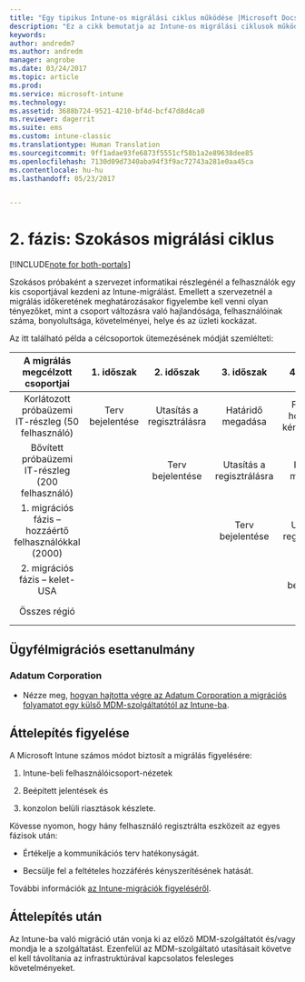 ```yaml
---
title: "Egy tipikus Intune-os migrálási ciklus működése |Microsoft Docs"
description: "Ez a cikk bemutatja az Intune-os migrálási ciklusok működését, és példákkal szemlélteti, hogy miként kezeli az ügyfél a migrálási ciklusokat."
keywords: 
author: andredm7
ms.author: andredm
manager: angrobe
ms.date: 03/24/2017
ms.topic: article
ms.prod: 
ms.service: microsoft-intune
ms.technology: 
ms.assetid: 3688b724-9521-4210-bf4d-bcf47d8d4ca0
ms.reviewer: dagerrit
ms.suite: ems
ms.custom: intune-classic
ms.translationtype: Human Translation
ms.sourcegitcommit: 9ff1adae93fe6873f5551cf58b1a2e89638dee85
ms.openlocfilehash: 7130d09d7340aba94f3f9ac72743a281e0aa45ca
ms.contentlocale: hu-hu
ms.lasthandoff: 05/23/2017


---
```


# <a name="phase-2-typical-migration-cycle"></a>2. fázis: Szokásos migrálási ciklus

[!INCLUDE[note for both-portals](../includes/note-for-both-portals.md)]

Szokásos próbaként a szervezet informatikai részlegénél a felhasználók egy kis csoportjával kezdeni az Intune-migrálást. Emellett a szervezetnél a migrálás időkeretének meghatározásakor figyelembe kell venni olyan tényezőket, mint a csoport változásra való hajlandósága, felhasználóinak száma, bonyolultsága, követelményei, helye és az üzleti kockázat.

Az itt található példa a célcsoportok ütemezésének módját szemlélteti:

  | **A migrálás megcélzott csoportjai** | **1. időszak** | **2. időszak** | **3. időszak** | **4. időszak** | **...**
|:---:|:---:|:---:|:---:|:---:|:---:|
| Korlátozott próbaüzemi IT-részleg (50 felhasználó) | Terv bejelentése | Utasítás a regisztrálásra | Határidő megadása | Feltételes hozzáférés kényszerítése |  |                                                        
| Bővített próbaüzemi IT-részleg (200 felhasználó) |  | Terv bejelentése | Utasítás a regisztrálásra | Határidő megadása | Feltételes hozzáférés kényszerítése | 
| 1. migrációs fázis – hozzáértő felhasználókkal (2000) |  |  | Terv bejelentése | Utasítás a regisztrálásra | Határidő megadása | 
| 2. migrációs fázis – kelet-USA |  |  |  | Terv bejelentése | Utasítás a regisztrálásra | 
| Összes régió |  |  |  |  | Terv bejelentése | 

## <a name="customer-migration-case-study"></a>Ügyfélmigrációs esettanulmány

### <a name="adatum-corporation"></a>Adatum Corporation

- Nézze meg, [hogyan hajtotta végre az Adatum Corporation a migrációs folyamatot egy külső MDM-szolgáltatótól az Intune-ba](https://gallery.technet.microsoft.com/Intune-migration-guide-893a95e3?redir=0).

## <a name="monitoring-migration"></a>Áttelepítés figyelése

A Microsoft Intune számos módot biztosít a migrálás figyelésére:

1.  Intune-beli felhasználóicsoport-nézetek

2.  Beépített jelentések és

3.  konzolon belüli riasztások készlete.

Kövesse nyomon, hogy hány felhasználó regisztrálta eszközeit az egyes fázisok után:

-   Értékelje a kommunikációs terv hatékonyságát.

-   Becsülje fel a feltételes hozzáférés kényszerítésének hatását.

További információk [az Intune-migrációk figyeléséről](/intune-classic/deploy-use/understand-microsoft-intune-operations-by-using-reports).

## <a name="post-migration"></a>Áttelepítés után

Az Intune-ba való migráció után vonja ki az előző MDM-szolgáltatót és/vagy mondja le a szolgáltatást. Ezenfelül az MDM-szolgáltató utasításait követve el kell távolítania az infrastruktúrával kapcsolatos felesleges követelményeket.

